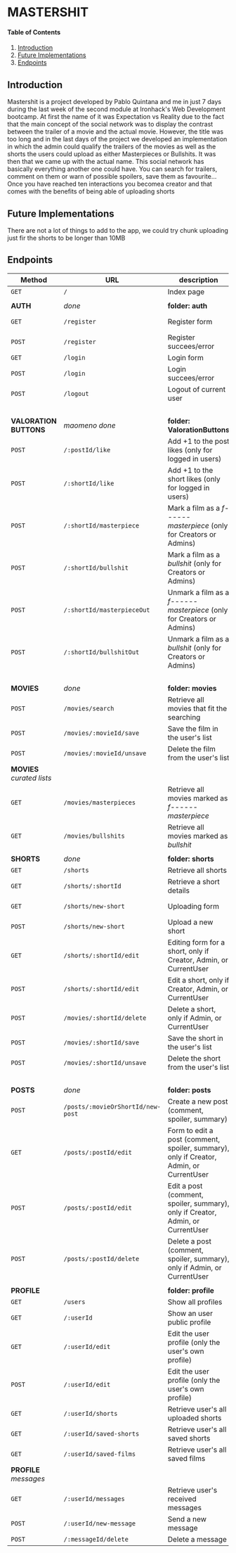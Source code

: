 # MASTERSHIT

#### Table of Contents
1. [Introduction](#introduction)
2. [Future Implementations](#future-implementations)
3. [Endpoints](#endpoints)

## Introduction

Mastershit is a project developed by Pablo Quintana and me in just 7 days during the last week of the second module at Ironhack's Web Development bootcamp. At first the name of it was Expectation vs Reality due to the fact that the main concept of the social network was to display the contrast between the trailer of a movie and the actual movie. 
However, the title was too long and in the last days of the project we developed an implementation in which the admin could qualify the trailers of the movies as well as the shorts the users could upload as either Masterpieces or Bullshits. It was then that we came up with the actual name.
This social network has basically everything another one could have. You can search for trailers, comment on them or warn of possible spoilers, save them as favourite... Once you have reached ten interactions you becomea creator and that comes with the benefits of being able of uploading shorts

## Future Implementations
There are not a lot of things to add to the app, we could try chunk uploading just fir the shorts to be longer than 10MB

## Endpoints

| Method | URL | description | view |
| ----- | ------------- | ------------- | --------- |
| `GET`  | `/`  | Index page  | index |
| | |
| **AUTH** |*done* | **folder: auth**|
| `GET`  | `/register`  | Register form  | register-form |
| `POST`  | `/register`  | Register succees/error  | index |
| `GET`  | `/login`  | Login form  | login-form |
| `POST`  | `/login`  | Login succees/error  | index |
| `POST`  | `/logout`  | Logout of current user  | index |
| | ||
| **VALORATION BUTTONS** |*maomeno done* | **folder: ValorationButtons** |
| `POST`  | `/:postId/like`  | Add +1 to the post likes (only for logged in users) | next() |
| `POST`  | `/:shortId/like`  | Add +1 to the short likes (only for logged in users) | next() |
| `POST`  | `/:shortId/masterpiece`  | Mark a film as a *f------ masterpiece* (only for Creators or Admins) | next() |
| `POST`  | `/:shortId/bullshit`  | Mark a film as a *bullshit* (only for Creators or Admins)  | next() |
| `POST`  | `/:shortId/masterpieceOut`  | Unmark a film as a *f------ masterpiece* (only for Creators or Admins) | next() |
| `POST`  | `/:shortId/bullshitOut`  | Unmark a film as a *bullshit* (only for Creators or Admins)  | next() |
| | ||
| **MOVIES**  | *done* | **folder: movies**   |
| `POST`  | `/movies/search`  | Retrieve all movies that fit the searching  | movie-details |
| `POST`  | `/movies/:movieId/save`  | Save the film in the user's list  | movie-details |
| `POST`  | `/movies/:movieId/unsave`  | Delete the film from the user's list  | movie-details |
| **MOVIES** *curated lists*  |  |   |
| `GET`  | `/movies/masterpieces`  | Retrieve all movies marked as *f------ masterpiece* | masterpieces |
| `GET`  | `/movies/bullshits`  | Retrieve all movies marked as *bullshit* | bullshits |
||||
| **SHORTS**  | *done* | **folder: shorts**  |
| `GET`  | `/shorts`  | Retrieve all shorts  | shorts-list |
| `GET`  | `/shorts/:shortId`  | Retrieve a short details  | short-details |
| `GET`  | `/shorts/new-short`  | Uploading form | new-short-form |
| `POST`  | `/shorts/new-short`  | Upload a new short  | short-details |
| `GET`  | `/shorts/:shortId/edit`  | Editing form for a short, only if Creator, Admin, or CurrentUser  | edit-form |
| `POST`  | `/shorts/:shortId/edit`  | Edit a short, only if Creator, Admin, or CurrentUser  | short-details |
| `POST`  | `/movies/:shortId/delete`  | Delete a short, only if Admin, or CurrentUser  | shorts-list |
| `POST`  | `/movies/:shortId/save`  | Save the short in the user's list  | next()
| `POST`  | `/movies/:shortId/unsave`  | Delete the short from the user's list  | next()
| | | |
| **POSTS**  | *done*  | **folder: posts**  |
| `POST`  | `/posts/:movieOrShortId/new-post`  | Create a new post (comment, spoiler, summary)  | movie-details |
| `GET`  | `/posts/:postId/edit`  | Form to edit a post (comment, spoiler, summary), only if Creator, Admin, or CurrentUser  | comment-edit-form |
| `POST`  | `/posts/:postId/edit`  | Edit a post (comment, spoiler, summary), only if Creator, Admin, or CurrentUser  |  movie-details |
| `POST`  | `/posts/:postId/delete`  | Delete a post (comment, spoiler, summary), only if Admin, or CurrentUser  | movie-details |
||||
| **PROFILE**  |  |  **folder: profile** |
| `GET`  | `/users`  | Show all profiles  | profiles-list |
| `GET`  | `/:userId`  | Show an user public profile  | user-details |
| `GET`  | `/:userId/edit`  | Edit the user profile (only the user's own profile) | edit-form |
| `POST`  | `/:userId/edit`  | Edit the user profile (only the user's own profile) | user-details |
| `GET`  | `/:userId/shorts`  | Retrieve user's all uploaded shorts | user-shorts |
| `GET`  | `/:userId/saved-shorts`  | Retrieve user's all saved shorts | saved-shorts |
| `GET`  | `/:userId/saved-films`  | Retrieve user's all saved films | saved-films|
| **PROFILE** *messages*  |  |   |
| `GET`  | `/:userId/messages`  | Retrieve user's received messages | messages |
| `POST`  | `/:userId/new-message`  | Send a new message | 
| `POST`  | `/:messageId/delete`  | Delete a message |
